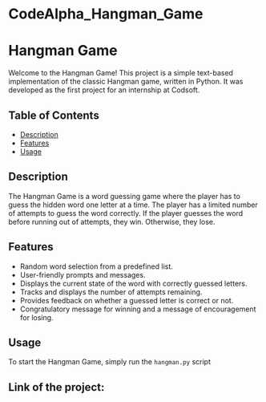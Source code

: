 # CodeAlpha_Hangman_Game
# Hangman Game

Welcome to the Hangman Game! This project is a simple text-based implementation of the classic Hangman game, written in Python. It was developed as the first project for an internship at Codsoft.

## Table of Contents

- [Description](#description)
- [Features](#features)
- [Usage](#usage)

  
## Description

The Hangman Game is a word guessing game where the player has to guess the hidden word one letter at a time. The player has a limited number of attempts to guess the word correctly. If the player guesses the word before running out of attempts, they win. Otherwise, they lose.

## Features

- Random word selection from a predefined list.
- User-friendly prompts and messages.
- Displays the current state of the word with correctly guessed letters.
- Tracks and displays the number of attempts remaining.
- Provides feedback on whether a guessed letter is correct or not.
- Congratulatory message for winning and a message of encouragement for losing.

## Usage

To start the Hangman Game, simply run the `hangman.py` script

## Link of the project:
